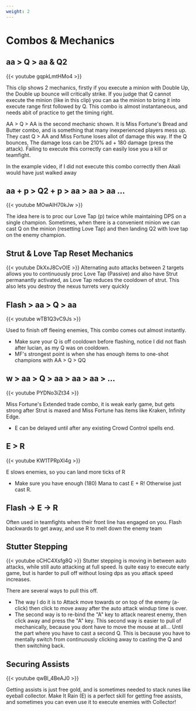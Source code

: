 ```yaml
---
weight: 2
---
```


# Combos & Mechanics

## aa > Q > aa & Q2
{{< youtube gqpkLmtHMo4 >}}

This clip shows 2 mechanics, firstly if you execute a minion with Double Up, the Double up bounce will critically strike. If you judge that Q cannot execute the minion (like in this clip) you can aa the minion to bring it into execute range first followed by Q. This combo is almost instantaneous, and needs abit of practice to get the timing right.

AA > Q > AA is the second mechanic shown. It is Miss Fortune's Bread and Butter combo, and is something that many inexperienced players mess up. They cast Q > AA and Miss Fortune loses allot of damage this way. If the Q bounces, The damage loss can be 210% ad + 180 damage (press the attack). Failing to execute this correctly can easily lose you a kill or teamfight.

In the example video, if I did not execute this combo correctly then Akali would have just walked away

## aa + p > Q2 + p > aa > aa > aa ...
{{< youtube MOwAIH70kJw >}}

The idea here is to proc our Love Tap (p) twice while maintaining DPS on a single champion. Sometimes, when there is a convenient minion we can cast Q on the minion (resetting Love Tap) and then landing Q2 with love tap on the enemy champion. 


## Strut & Love Tap Reset Mechanics
{{< youtube DkXxJ8CvOIE >}}
Alternating auto attacks between 2 targets allows you to continuously proc Love Tap (Passive) and also have Strut permanantly activated, as Love Tap reduces the cooldown of strut. This also lets you destroy the nexus turrets very quickly

## Flash > aa > Q > aa
{{< youtube wTB1Q3vC9Js >}}

Used to finish off fleeing enemies, This combo comes out almost instantly. 
- Make sure your Q is off cooldown before flashing, notice I did not flash after lucian, as my Q was on cooldown.
- MF's strongest point is when she has enough items to one-shot champions with AA > Q > QQ

## w > aa > Q  > aa > aa > aa > ...
{{< youtube PYDNo3iZt34 >}}

Miss Fortune's Extended trade combo, it is weak early game, but gets strong after Strut is maxed and Miss Fortune has items like Kraken, Infinity Edge. 
- E can be delayed until after any existing Crowd Control spells end.

## E > R
{{< youtube KW1TPRpXI4g >}}

E slows enemies, so you can land more ticks of R
- Make sure you have enough (180) Mana to cast E + R! Otherwise just cast R.

## Flash -> E -> R
Often used in teamfights when their front line has engaged on you. Flash backwards to get away, and use R to melt down the enemy team

## Stutter Stepping
{{< youtube oCHC4Xsfg8Q >}}
Stutter stepping is moving in between auto attacks, while still auto attacking at full speed. Is quite easy to execute early game, but is harder to pull off without losing dps as you attack speed increases.

There are several ways to pull this off. 
- The way I do it is to Attack move towards or on top of the enemy (a-click) then click to move away after the auto attack windup time is over. 
- The second way is to re-bind the "A" key to attack nearest enemy, then click away and press the "A" key. This second way is easier to pull of mechanically, because you dont have to move the mouse at all... Until the part where you have to cast a second Q. This is because you have to mentally switch from continuously
clicking away to casting the Q and then switching back.


## Securing Assists

{{< youtube qwBl_4BeAJ0 >}}

Getting assists is just free gold, and is sometimes needed to stack runes like eyeball collector. Make It Rain (E) is a perfect skill for getting free assists, and sometimes you can even use it to execute enemies with Collector!